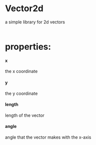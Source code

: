 # Vector2d
a simple library for 2d vectors
<br>
<br>
<h1>properties:</h1>
<h4>x</h4>
the x coordinate
<h4>y</h4>
the y coordinate
<h4>length</h4>
length of the vector
<h4>angle</h4>
angle that the vector makes with the x-axis

